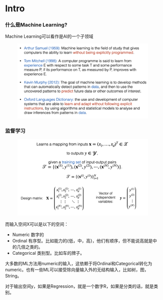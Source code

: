 # Intro

### 什么是Machine Learning?

Machine Learning可以看作是AI的一个子领域

<figure><img src="../.gitbook/assets/image (13) (1) (1).png" alt=""><figcaption></figcaption></figure>

### 监督学习

<figure><img src="../.gitbook/assets/image (1) (1) (1) (1) (1).png" alt=""><figcaption></figcaption></figure>

而输入空间X可以是以下的空间：

* Numeric 数字的
* Ordinal 有序型。比如能力的{低，中，高}，他们有顺序，但不能说高就是中的几倍之类的。
* Categorical 类别型。比如车的牌子。

大多数的ML方法用numeric的输入，这依赖于将Ordinal和Categorical转化为numeric。也有一些ML可以接受除向量输入外的无结构输入，比如树，图，String。

对于输出空间y，如果是Regression，就是一个数字R，如果是分类的话，就是类别。



